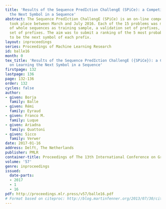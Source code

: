 ```yaml
---
title: 'Results of the Sequence PredIction ChallengE (SPiCe): a Competition on Learning
  the Next Symbol in a Sequence'
abstract: The Sequence PredIction ChallengE (SPiCe) is an on-line competition that
  took place between March and July 2016. Each of the 15 problems was made of a set
  of whole sequences as training sample, a validation set of prefixes, and a test
  set of prefixes. The aim was to submit a ranking of the 5 most probable symbols
  to be the next symbol of each prefix.
layout: inproceedings
series: Proceedings of Machine Learning Research
id: balle16
month: 0
tex_title: 'Results of the Sequence PredIction ChallengE ({SPiCe}): a Competition
  on Learning the Next Symbol in a Sequence'
firstpage: 132
lastpage: 136
page: 132-136
order: 132
cycles: false
author:
- given: Borja
  family: Balle
- given: Rémi
  family: Eyraud
- given: Franco M.
  family: Luque
- given: Ariadna
  family: Quattoni
- given: Sicco
  family: Verwer
date: 2017-01-16
address: Delft, The Netherlands
publisher: PMLR
container-title: Proceedings of The 13th International Conference on Grammatical Inference
volume: '57'
genre: inproceedings
issued:
  date-parts:
  - 2017
  - 1
  - 16
pdf: http://proceedings.mlr.press/v57/balle16.pdf
# Format based on citeproc: http://blog.martinfenner.org/2013/07/30/citeproc-yaml-for-bibliographies/
---
```

